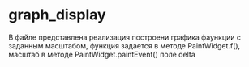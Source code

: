 # graph_display
В файле представлена реализация построени графика фаункции с заданным масштабом, функция задается в методе PaintWidget.f(), масштаб в методе PaintWidget.paintEvent() поле delta
